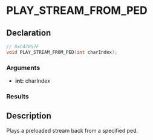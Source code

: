 # PLAY_STREAM_FROM_PED

## Declaration
```cpp
// 0xC47057F
void PLAY_STREAM_FROM_PED(int charIndex);
```

### Arguments
- **int:** charIndex

### Results

## Description
Plays a preloaded stream back from a specified ped.